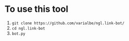 # To use this tool

1. `git clone https://github.com/varialbe/ngl.link-bot/`
2. `cd ngl.link-bot`
3. `bot.py`
